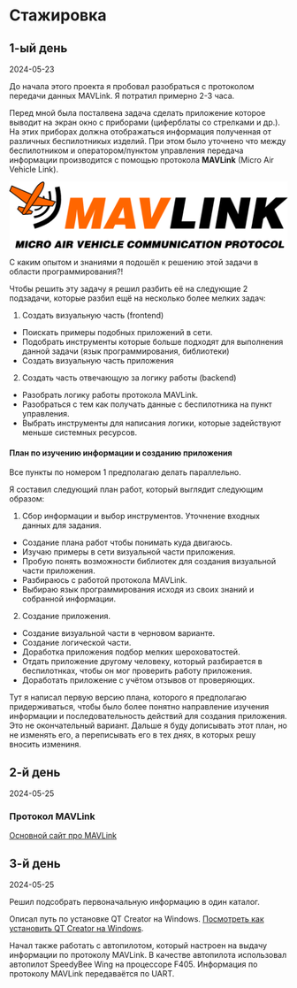 # Стажировка

## 1-ый день

2024-05-23 

До начала этого проекта я пробовал разобраться с протоколом передачи данных MAVLink. Я потратил примерно 2-3 часа.

Перед мной была посталвена задача сделать приложение которое выводит на экран окно с приборами (циферблаты со стрелками и др.). На этих приборах должна отображаться информация полученная от различных беспилотникых изделий. При этом было уточнено что между беспилотником и оператором/пунктом управления передача информации производится с помощью протокола **MAVLink** (Micro Air Vehicle Link).

<p align="center"><img  src="images/img_MAVLink_logo.png"  width="600" alt="MAVLink logo"/>
</p>

С каким опытом и знаниями я подошёл к решению этой задачи в области программирования?!



Чтобы решить эту задачу я решил разбить её на следующие 2 подзадачи, которые разбил ещё на несколько более мелких задач:
1. Создать визуальную часть (frontend)
- Поискать примеры подобных приложений в сети.
- Подобрать инструменты которые больше подходят для выполнения данной задачи (язык программирования, библиотеки)
- Создать визуальную часть приложения
2. Создать часть отвечающую за логику работы (backend)
- Разобрать логику работы протокола MAVLink.
- Разобраться с тем как получать данные с беспилотника на пункт управления.
- Выбрать инструменты для написания логики, которые задействуют меньше системных ресурсов. 

#### План по изучению информации и созданию приложения 

Все пункты по номером 1 предполагаю делать параллельно.

Я составил следующий план работ, который выглядит следующим образом:
1. Сбор информации и выбор инструментов. Уточнение входных данных для задания.
- Создание плана работ чтобы понимать куда двигаюсь.
- Изучаю примеры в сети визуальной части приложения.
- Пробую понять возможности библиотек для создания визуальной части приложения.
- Разбираюсь с работой протокола MAVLink.
- Выбираю язык программирования исходя из своих знаний и собранной информации.
2. Создание приложения.
- Создание визуальной части в черновом варианте.
- Создание логической части.
- Доработка приложения подбор мелких шероховатостей.
- Отдать приложение другому человеку, который разбирается в беспилотнках, чтобы он мог проверить работу приложения.
- Доработать приложение с учётом отзывов от проверяющих.  

Тут я написал первую версию плана, которого я предполагаю придерживаться, чтобы было более понятно направление изучения информации и последовательность действий для создания приложения. Это не окончательный вариант. Дальше я буду дописывать этот план, но не изменять его, а переписывать его в тех днях, в которых решу вносить измениня.

## 2-й день

2024-05-25

### Протокол MAVLink

[Основной сайт про MAVLink](https://mavlink.io/en/)

## 3-й день

2024-05-25

Решил подсобрать первоначальную информацию в один каталог.

Описал путь по установке QT Creator на Windows.
[Посмотреть как установить QT Сreator на Windows](install_soft.md).

Начал также работать с автопилотом, который настроен на выдачу информации по протоколу MAVLink. В качестве автопилота использовал автопилот SpeedyBee Wing на процессоре F405. Информация по протоколу MAVLink передаваётся по UART.





